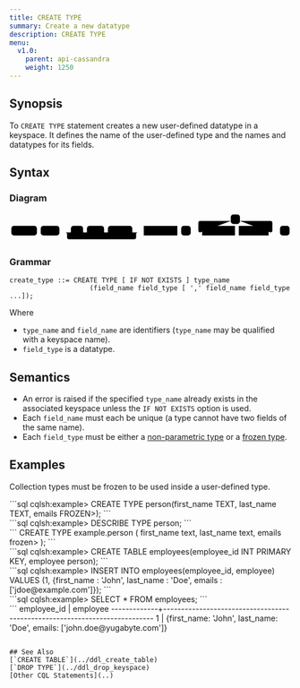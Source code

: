 ```yaml
---
title: CREATE TYPE
summary: Create a new datatype
description: CREATE TYPE
menu:
  v1.0:
    parent: api-cassandra
    weight: 1250
---
```


## Synopsis
To `CREATE TYPE` statement creates a new user-defined datatype in a keyspace.  It defines the name of the user-defined type and the names and datatypes for its fields.

## Syntax

### Diagram
<svg class="rrdiagram" version="1.1" xmlns:xlink="http://www.w3.org/1999/xlink" xmlns="http://www.w3.org/2000/svg" width="739" height="80" viewbox="0 0 739 80"><path class="connector" d="M0 52h5m67 0h10m49 0h30m32 0h10m45 0h10m64 0h20m-196 0q5 0 5 5v8q0 5 5 5h171q5 0 5-5v-8q0-5 5-5m5 0h10m88 0h10m25 0h30m-5 0q-5 0-5-5v-20q0-5 5-5h80m24 0h80q5 0 5 5v20q0 5-5 5m-93 0h10m78 0h30m25 0h5"/><rect class="literal" x="5" y="35" width="67" height="25" rx="7"/><text class="text" x="15" y="52">CREATE</text><rect class="literal" x="82" y="35" width="49" height="25" rx="7"/><text class="text" x="92" y="52">TYPE</text><rect class="literal" x="161" y="35" width="32" height="25" rx="7"/><text class="text" x="171" y="52">IF</text><rect class="literal" x="203" y="35" width="45" height="25" rx="7"/><text class="text" x="213" y="52">NOT</text><rect class="literal" x="258" y="35" width="64" height="25" rx="7"/><text class="text" x="268" y="52">EXISTS</text><a xlink:href="../grammar_diagrams#type-name"><rect class="rule" x="352" y="35" width="88" height="25"/><text class="text" x="362" y="52">type_name</text></a><rect class="literal" x="450" y="35" width="25" height="25" rx="7"/><text class="text" x="460" y="52">(</text><rect class="literal" x="580" y="5" width="24" height="25" rx="7"/><text class="text" x="590" y="22">,</text><a xlink:href="../grammar_diagrams#field-name"><rect class="rule" x="505" y="35" width="86" height="25"/><text class="text" x="515" y="52">field_name</text></a><a xlink:href="../grammar_diagrams#field-type"><rect class="rule" x="601" y="35" width="78" height="25"/><text class="text" x="611" y="52">field_type</text></a><rect class="literal" x="709" y="35" width="25" height="25" rx="7"/><text class="text" x="719" y="52">)</text></svg>

### Grammar
```
create_type ::= CREATE TYPE [ IF NOT EXISTS ] type_name
                    (field_name field_type [ ',' field_name field_type ...]);
```
Where

- `type_name` and `field_name` are identifiers (`type_name` may be qualified with a keyspace name).
- `field_type` is a datatype.

## Semantics

 - An error is raised if the specified `type_name` already exists in the associated keyspace unless the `IF NOT EXISTS` option is used.
 - Each `field_name` must each be unique (a type cannot have two fields of the same name). 
 - Each `field_type` must be either a [non-parametric type](../#datatypes) or a [frozen type](../type_frozen).

## Examples
Collection types must be frozen to be used inside a user-defined type.
<div class='copy separator-gt'>
```sql
cqlsh:example> CREATE TYPE person(first_name TEXT, last_name TEXT, emails FROZEN<LIST<TEXT>>);
```
</div>
<div class='copy separator-gt'>
```sql
cqlsh:example> DESCRIBE TYPE person;
```
</div>
```
CREATE TYPE example.person (
    first_name text,
    last_name text,
    emails frozen<list<text>>
);
```
<div class='copy separator-gt'>
```sql
cqlsh:example> CREATE TABLE employees(employee_id INT PRIMARY KEY, employee person);
```
</div>
<div class='copy separator-gt'>
```sql
cqlsh:example> INSERT INTO employees(employee_id, employee)
                   VALUES (1, {first_name : 'John', last_name : 'Doe', emails : ['jdoe@example.com']});
```
</div>
<div class='copy separator-gt'>
```sql
cqlsh:example> SELECT * FROM employees;
```
</div>
```
 employee_id | employee
-------------+---------------------------------------------------------------------------
           1 | {first_name: 'John', last_name: 'Doe', emails: ['john.doe@yugabyte.com']}

```

## See Also
[`CREATE TABLE`](../ddl_create_table)
[`DROP TYPE`](../ddl_drop_keyspace)
[Other CQL Statements](..)
